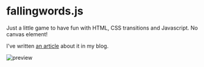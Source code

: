 # fallingwords.js
Just a little game to have fun with HTML, CSS transitions and Javascript. No canvas element!

I've written [an article](https://alvarotrigo.com/blog/creating-a-html-game-with-css-transitions-and-javascript/) about it in my blog.


![preview](https://raw.github.com/alvarotrigo/fallingwords.js/master/imgs/hero2.gif)
